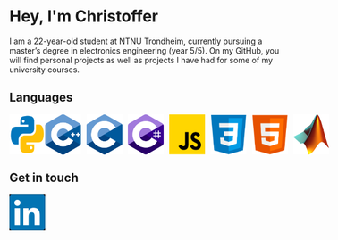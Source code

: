 <h1>Hey, I'm Christoffer</h1>

I am a 22-year-old student at NTNU Trondheim, currently pursuing a master’s degree in electronics engineering (year 5/5). On my GitHub, you will find personal projects as well as projects I have had for some of my university courses.


<h2>Languages</h2>
<div style="display: inline-block; display: flex;">
<img src="images/py.png" alt="Python" width="64px">
<img src="images/cpp.png" alt="C++" width="64px" style="margin-right: 10px;">
<img src="images/c.png" alt="C" width="64px" style="padding-right: 10px;">
<img src="images/C_sharp.png" alt="C_SHARP" width="64px" style="padding-right: 10px;">
<img src="images/JS.png" alt="JavsScript" width="64px" style="padding-right: 10px;">
<img src="images/css.png" alt="CSS" width="64px" style="padding-right: 10px;">
<img src="images/html.png" alt="HTML" width="64px" style="padding-right: 10px;">
<img src="images/MATLAB.png" alt="MATLAB" width="64px">
</div>

<h2>Get in touch</h2>
<a href="https://www.linkedin.com/in/christoffer-b-skiaker/"><img  src="images/LinkedIn_black.png" alt="LinkedIn" width="64px" style="position:absolute;"></a>


<!---
I like web development, 

- 👀 I’m interested in ...
- 🌱 I’m currently learning ...
- 💞️ I’m looking to collaborate on ...
- 📫 How to reach me ...
--->



<!---
chrisskiberg/chrisskiberg is a ✨ special ✨ repository because its `README.md` (this file) appears on your GitHub profile.
You can click the Preview link to take a look at your changes.
--->
